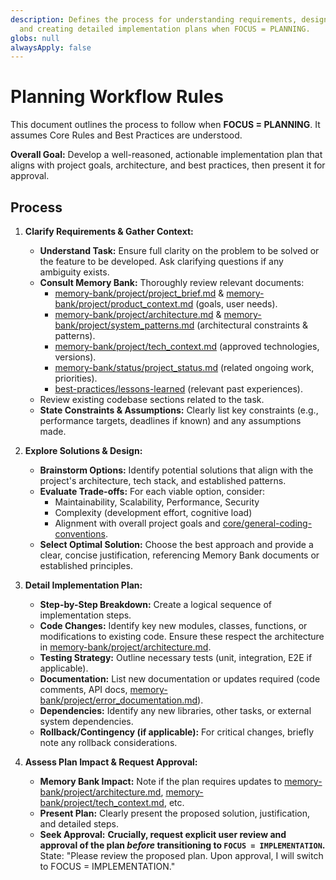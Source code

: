 ```yaml
---
description: Defines the process for understanding requirements, designing solutions,
  and creating detailed implementation plans when FOCUS = PLANNING.
globs: null
alwaysApply: false
---
```

# Planning Workflow Rules

This document outlines the process to follow when **FOCUS = PLANNING**.
It assumes Core Rules and Best Practices are understood.

**Overall Goal:** Develop a well-reasoned, actionable implementation plan that aligns with project goals, architecture, and best practices, then present it for approval.

## Process

1. **Clarify Requirements & Gather Context:**

   - **Understand Task:** Ensure full clarity on the problem to be solved or the feature to be developed. Ask clarifying questions if any ambiguity exists.
   - **Consult Memory Bank:** Thoroughly review relevant documents:
     - [memory-bank/project/project_brief.md](memory-bank/project/project_brief.md) & [memory-bank/project/product_context.md](memory-bank/project/product_context.md) (goals, user needs).
     - [memory-bank/project/architecture.md](memory-bank/project/architecture.md) & [memory-bank/project/system_patterns.md](memory-bank/project/system_patterns.md) (architectural constraints & patterns).
     - [memory-bank/project/tech_context.md](memory-bank/project/tech_context.md) (approved technologies, versions).
     - [memory-bank/status/project_status.md](memory-bank/status/project_status.md) (related ongoing work, priorities).
     - [best-practices/lessons-learned](rules/best-practices/lessons-learned.md) (relevant past experiences).
   - Review existing codebase sections related to the task.
   - **State Constraints & Assumptions:** Clearly list key constraints (e.g., performance targets, deadlines if known) and any assumptions made.

2. **Explore Solutions & Design:**

   - **Brainstorm Options:** Identify potential solutions that align with the project's architecture, tech stack, and established patterns.
   - **Evaluate Trade-offs:** For each viable option, consider:
     - Maintainability, Scalability, Performance, Security
     - Complexity (development effort, cognitive load)
     - Alignment with overall project goals and [core/general-coding-conventions](rules/core/general-coding-conventions.md).
   - **Select Optimal Solution:** Choose the best approach and provide a clear, concise justification, referencing Memory Bank documents or established principles.

3. **Detail Implementation Plan:**

   - **Step-by-Step Breakdown:** Create a logical sequence of implementation steps.
   - **Code Changes:** Identify key new modules, classes, functions, or modifications to existing code. Ensure these respect the architecture in [memory-bank/project/architecture.md](memory-bank/project/architecture.md).
   - **Testing Strategy:** Outline necessary tests (unit, integration, E2E if applicable).
   - **Documentation:** List new documentation or updates required (code comments, API docs, [memory-bank/project/error_documentation.md](memory-bank/project/error_documentation.md)).
   - **Dependencies:** Identify any new libraries, other tasks, or external system dependencies.
   - **Rollback/Contingency (if applicable):** For critical changes, briefly note any rollback considerations.

4. **Assess Plan Impact & Request Approval:**
   - **Memory Bank Impact:** Note if the plan requires updates to [memory-bank/project/architecture.md](memory-bank/project/architecture.md), [memory-bank/project/tech_context.md](memory-bank/project/tech_context.md), etc.
   - **Present Plan:** Clearly present the proposed solution, justification, and detailed steps.
   - **Seek Approval:** **Crucially, request explicit user review and approval of the plan _before_ transitioning to `FOCUS = IMPLEMENTATION`.** State: "Please review the proposed plan. Upon approval, I will switch to FOCUS = IMPLEMENTATION."

<!-- End of Planning Workflow -->

